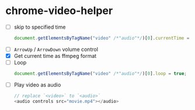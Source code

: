 chrome-video-helper
===================
- [ ] skip to specified time
  ```js
  document.getElementsByTagName("video" /*"audio"*/)[0].currentTime = 1;
  ```
- [ ] `ArrowUp` / `ArrowDown` volume control
- [x] Get current time as ffmpeg format
- [ ] Loop
  ```js
  document.getElementsByTagName("video" /*"audio"*/)[0].loop = true;
  ```
- [ ] Play video as audio
  ```js
  // replace `<video>` to `<audio>`
  <audio controls src="movie.mp4"></audio>
  ```
